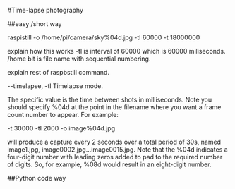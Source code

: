 #Time-lapse photography

##easy /short way

raspistill -o /home/pi/camera/sky%04d.jpg -tl 60000 -t 18000000

explain how this works -tl is interval of 60000 which is 60000 miliseconds. 
/home bit is file name with sequential numbering.

explain rest of raspbstill command.

--timelapse, -tl Timelapse mode.

The specific value is the time between shots in milliseconds.
Note you should specify %04d at the point in the filename where
you want a frame count number to appear. For example:

-t 30000 -tl 2000 -o image%04d.jpg

will produce a capture every 2 seconds over a total period of
30s, named image1.jpg, image0002.jpg...image0015.jpg. Note
that the %04d indicates a four-digit number with leading zeros
added to pad to the required number of digits. So, for example,
%08d would result in an eight-digit number.


##Python code way
